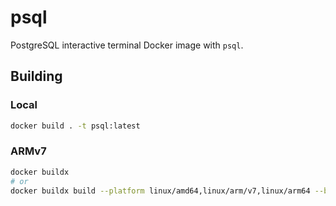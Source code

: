 # psql

PostgreSQL interactive terminal Docker image with ```psql```.

## Building

### Local

```bash
docker build . -t psql:latest
```

### ARMv7

```bash
docker buildx
# or
docker buildx build --platform linux/amd64,linux/arm/v7,linux/arm64 --build-arg ALPINE_VERSION=latest . 
```
